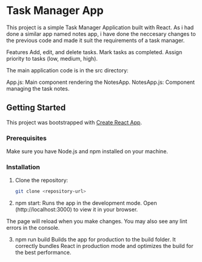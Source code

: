 # Task Manager App

This project is a simple Task Manager Application built with React. As i had done a similar app named notes app, i have done the neccesary changes to the previous code and made it suit the requirements of a task manager.

Features
Add, edit, and delete tasks.
Mark tasks as completed.
Assign priority to tasks (low, medium, high).

The main application code is in the src directory:

App.js: Main component rendering the NotesApp.
NotesApp.js: Component managing the task notes.

## Getting Started

This project was bootstrapped with [Create React App](https://github.com/facebook/create-react-app).

### Prerequisites

Make sure you have Node.js and npm installed on your machine.

### Installation

1. Clone the repository:

   ```bash
   git clone <repository-url>

2. npm start:
Runs the app in the development mode.
Open (http://localhost:3000) to view it in your browser.

The page will reload when you make changes.
You may also see any lint errors in the console.

3. npm run build
Builds the app for production to the build folder.
It correctly bundles React in production mode and optimizes the build for the best performance.

